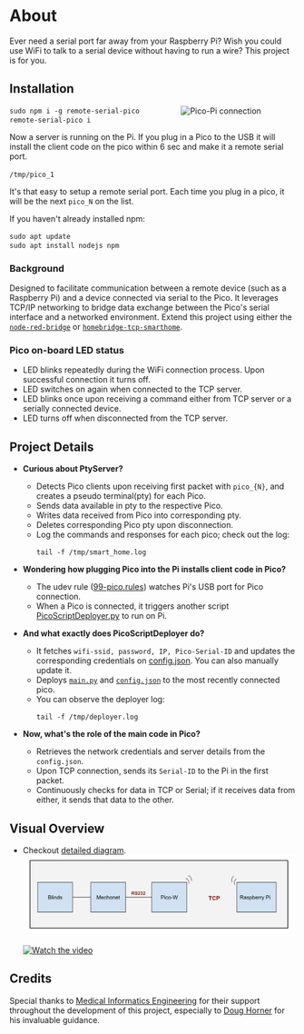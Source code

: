 # About
Ever need a serial port far away from your Raspberry Pi? Wish you could use WiFi to talk to a serial device without having to run a wire? This project is for you.

## Installation
<img src="./img/3.GIF" alt="Pico-Pi connection" width="40%" align="right"/>

```
sudo npm i -g remote-serial-pico
remote-serial-pico i
```

Now a server is running on the Pi. If you plug in a Pico to the USB it will install the client code on the pico within 6 sec and make it a remote serial port.

`/tmp/pico_1`

It's that easy to setup a remote serial port. Each time you plug in a pico, it will be the next `pico_N` on the list.

If you haven't already installed npm:
```
sudo apt update
sudo apt install nodejs npm
```

### Background
Designed to facilitate communication between a remote device (such as a Raspberry Pi) and a device connected via serial to the Pico. It leverages TCP/IP networking to bridge data exchange between the Pico's serial interface and a networked environment. Extend this project using either the [`node-red-bridge`](https://github.com/RajkumarGara/node-red-bridge) or [`homebridge-tcp-smarthome`](https://github.com/RajkumarGara/homebridge-tcp-smarthome).

### Pico on-board LED status
* LED blinks repeatedly during the WiFi connection process. Upon successful connection it turns off.
* LED switches on again when connected to the TCP server.
* LED blinks once upon receiving a command either from TCP server or a serially connected device.
* LED turns off when disconnected from the TCP server.

## Project Details
* **Curious about PtyServer?**
    * Detects Pico clients upon receiving first packet with `pico_{N}`, and creates a pseudo terminal(pty) for each Pico.
    * Sends data available in pty to the respective Pico.
    * Writes data received from Pico into corresponding pty.
    * Deletes corresponding Pico pty upon disconnection.
    * Log the commands and responses for each pico; check out the log:
        ```
        tail -f /tmp/smart_home.log
        ```

* **Wondering how plugging Pico into the Pi installs client code in Pico?**
    * The udev rule ([99-pico.rules](./src/99-pico.rules)) watches Pi's USB port for Pico connection.
    * When a Pico is connected, it triggers another script [PicoScriptDeployer.py](./src/pi/PicoScriptDeployer.py) to run on Pi.

* **And what exactly does PicoScriptDeployer do?**
    * It fetches `wifi-ssid, password, IP, Pico-Serial-ID` and updates the corresponding credentials on [config.json](./src/pico/config.json). You can also manually update it.
    * Deploys [`main.py`](./src/pico/main.py) and [`config.json`](./src/pico/config.json) to the most recently connected pico.
    * You can observe the deployer log:
        ```
        tail -f /tmp/deployer.log
        ``` 

* **Now, what's the role of the main code in Pico?**
    * Retrieves the network credentials and server details from the `config.json`.
    * Upon TCP connection, sends its `Serial-ID` to the Pi in the first packet.
    * Continuously checks for data in TCP or Serial; if it receives data from either, it sends that data to the other. 

## Visual Overview
* Checkout [detailed diagram](img/2.jpg).
    ![block diagram](img/1.jpg)

    [![Watch the video](img/4.GIF)](https://youtu.be/M36LoMouvPg)

## Credits
Special thanks to [Medical Informatics Engineering](https://www.mieweb.com/) for their support throughout the development of this project, especially to [Doug Horner](https://github.com/horner) for his invaluable guidance.